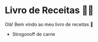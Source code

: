 # Livro de Receitas :man_cook:

Olá! Bem vindo ao meu livro de receitas :wave:

- Strogonoff de carne
